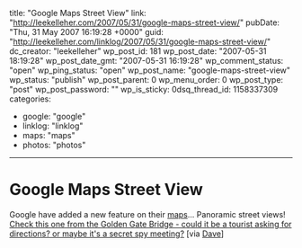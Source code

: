 title: "Google Maps Street View"
link: "http://leekelleher.com/2007/05/31/google-maps-street-view/"
pubDate: "Thu, 31 May 2007 16:19:28 +0000"
guid: "http://leekelleher.com/linklog/2007/05/31/google-maps-street-view/"
dc_creator: "leekelleher"
wp_post_id: 181
wp_post_date: "2007-05-31 18:19:28"
wp_post_date_gmt: "2007-05-31 16:19:28"
wp_comment_status: "open"
wp_ping_status: "open"
wp_post_name: "google-maps-street-view"
wp_status: "publish"
wp_post_parent: 0
wp_menu_order: 0
wp_post_type: "post"
wp_post_password: ""
wp_is_sticky: 0dsq_thread_id: 1158337309
categories:
  - google: "google"
  - linklog: "linklog"
  - maps: "maps"
  - photos: "photos"

---

# Google Maps Street View

Google have added a new feature on their <a href="http://maps.google.co.uk/">maps</a>... Panoramic street views! <a href="http://maps.google.com/maps?f=q&hl=en&q=Golden+Gate+Bridge,+San+Francisco&sll=37.834056,-122.471895&sspn=0.045621,0.080338&ie=UTF8&om=1&layer=c&cbll=37.811104,-122.477591&cbp=1,33.6754416197748,0.518817153791277,3&ll=37.819718,-122.475801&spn=0.022815,0.040169&z=15">Check this one from the Golden Gate Bridge - could it be a tourist asking for directions? or maybe it's a secret spy meeting?</a> [via <a href="http://www.webdeveloper2.com/blog/2007/05/google-maps-street-view.html">Dave</a>]
